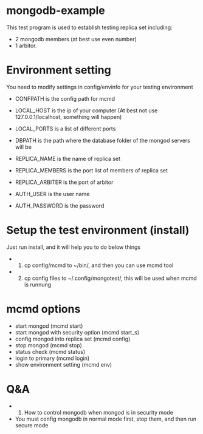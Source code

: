 # mongodb-example
This test program is used to establish testing replica set including:
- 2 mongodb members (at best use even number)
- 1 arbitor.  

# Environment setting

You need to modify settings in config/envinfo for your testing environment
- CONFPATH is the config path for mcmd  

- LOCAL_HOST is the ip of your computer (At best not use 127.0.0.1/localhost, something will happen)  
- LOCAL_PORTS is a list of different ports  
  
- DBPATH is the path where the database folder of the mongod servers will be  
  
- REPLICA_NAME is the name of replica set  
- REPLICA_MEMBERS is the port list of members of replica set  
- REPLICA_ARBITER is the port of arbitor  
  
- AUTH_USER is the user name
- AUTH_PASSWORD is the password
  
# Setup the test environment (install)  
Just run install, and it will help you to do below things
- 1. cp config/mcmd to ~/bin/, and then you can use mcmd tool 
- 2. cp config files to ~/.config/mongotest/, this will be used when mcmd is runnung  
  
# mcmd options
  
- start mongod (mcmd start)  
- start mongod with security option (mcmd start_s)  
- config mongod into replica set (mcmd config)
- stop mongod (mcmd stop)  
- status check (mcmd status)  
- login to primary (mcmd login)  
- show environment setting (mcmd env)

# Q&A

- 1. How to control mongodb when mongod is in security mode
-    You must config mongodb in normal mode first, stop them, and then run secure mode
